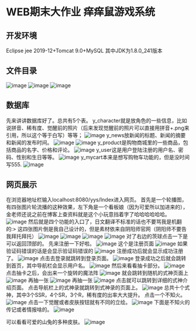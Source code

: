# WEB期末大作业 痒痒鼠游戏系统
## 开发环境
Eclipse jee 2019-12+Tomcat 9.0+MySQL
其中JDK为1.8.0_241版本
## 文件目录
![image](https://user-images.githubusercontent.com/64194267/111058254-3a37e780-84c8-11eb-9f7f-11965b49df67.png)
![image](https://user-images.githubusercontent.com/64194267/111058255-3e640500-84c8-11eb-9be7-769ce1d0f962.png)
![image](https://user-images.githubusercontent.com/64194267/111058258-41f78c00-84c8-11eb-98a5-a1751800a1f5.png)
## 数据库
先来讲讲数据库好了。总共有5个表。
y_character就是放角色的一些信息，比如说拼音、稀有度、觉醒前的照片（后来发现觉醒前的照片可以直接用拼音+.png来引用，所以这个等于白写）等等；
![image](https://user-images.githubusercontent.com/64194267/111058262-4e7be480-84c8-11eb-8a7e-c24fe6481456.png)
y_news放新闻的标题、新闻的摘要和新闻的发布时间。
![image](https://user-images.githubusercontent.com/64194267/111058265-5471c580-84c8-11eb-8764-9f20b8947086.png)
![image](https://user-images.githubusercontent.com/64194267/111058267-576cb600-84c8-11eb-9d1d-efc115e2ac18.png)
y_product是购物商城里的一些商品，包括商品的名字、价格和评论。
![image](https://user-images.githubusercontent.com/64194267/111058270-5dfb2d80-84c8-11eb-974d-e4afcf4a1314.png)
y_user这是用户登陆注册的用户名、密码、性别和生日等等。
![image](https://user-images.githubusercontent.com/64194267/111058272-63f10e80-84c8-11eb-9b1f-cc720a7794d2.png)
y_mycart本来是想写购物车功能的，但是没时间写555.
![image](https://user-images.githubusercontent.com/64194267/111058294-8d119f00-84c8-11eb-90a2-60493db32a01.png)
## 网页展示
在浏览器地址栏输入localhost:8080/yys/Index进入网页。
首先是一个轮播图，有四张图片轮流播的这种效果，左下角是一个看板娘（因为可爱所以加进来的），金老师还说之前在博客上查资料就是这个小玩意挡着字了哈哈哈哈哈哈。
![image](https://user-images.githubusercontent.com/64194267/111058298-a4e92300-84c8-11eb-9271-a9a5e56f5ab7.png)
然后就是四个功能的入口了，日文翻译不标准的话也不要骂我是机翻的:>
这四张图片倒是我自己设计的，但是素材依来自阴阳师官网（阴阳师不要告我拜托拜托）
![image](https://user-images.githubusercontent.com/64194267/111058304-b03c4e80-84c8-11eb-8594-d287326576b5.png)
![image](https://user-images.githubusercontent.com/64194267/111058308-b7fbf300-84c8-11eb-9c41-0491e689834b.png)
![image](https://user-images.githubusercontent.com/64194267/111058310-be8a6a80-84c8-11eb-8711-15782f7aaf60.png)
![image](https://user-images.githubusercontent.com/64194267/111058315-c5b17880-84c8-11eb-9381-624744f5f5f8.png)
对了右边的茨球点击一下是可以返回顶部的。
先来注册一下好啦。
![image](https://user-images.githubusercontent.com/64194267/111058325-cfd37700-84c8-11eb-86e7-b453df35d696.png)
这个是注册页面
![image](https://user-images.githubusercontent.com/64194267/111058346-f5608080-84c8-11eb-8d4c-638cfa4352f1.png)
如果验证码错误的话是会显示验证码错误的
![image](https://user-images.githubusercontent.com/64194267/111058349-fee9e880-84c8-11eb-8c1a-60bcfc856db8.png)
注册成功后就会显示成功注册了。
![image](https://user-images.githubusercontent.com/64194267/111058364-17f29980-84c9-11eb-80f3-b4ddc352ad1f.png)
点击去登录就跳转到登录页面。
![image](https://user-images.githubusercontent.com/64194267/111058368-20e36b00-84c9-11eb-8a79-4d05a1635615.png)
登录成功之后就会跳转到首页，其中导航栏会显示用户名。
![image](https://user-images.githubusercontent.com/64194267/111058373-29d43c80-84c9-11eb-8ed0-8cd9f56b5832.png)
然后来看看抽卡部分。
![image](https://user-images.githubusercontent.com/64194267/111058377-38baef00-84c9-11eb-83b4-d5d7c48e7416.png)
点击抽卡之后，会出来一个旋转的魔法阵
![image](https://user-images.githubusercontent.com/64194267/111058383-41132a00-84c9-11eb-962b-e627db0afaf9.png)
就会跳转到随机的式神页面上
![image](https://user-images.githubusercontent.com/64194267/111058386-4a03fb80-84c9-11eb-889e-457be684ed51.png)
再抽一张
![image](https://user-images.githubusercontent.com/64194267/111058405-73248c00-84c9-11eb-8a63-d38bb0050567.png)
再抽一张
![image](https://user-images.githubusercontent.com/64194267/111058408-7b7cc700-84c9-11eb-8a8c-04e81ce6dfcb.png)
点击就可以跳转到详细的式神介绍页面。
点击导航栏上的式神录就跳转到式神录的页面上。
![image](https://user-images.githubusercontent.com/64194267/111058411-82a3d500-84c9-11eb-89bb-d5f901a9b9e9.png)
总共十个式神，其中3个SSR，4个SR，3个R，稀有度的出率大大提升。
点击一个不知火。
![image](https://user-images.githubusercontent.com/64194267/111058414-89cae300-84c9-11eb-8882-3a49d256d1e6.png)
点击一下觉醒或者皮肤按钮就有不同的立绘。
![image](https://user-images.githubusercontent.com/64194267/111058424-92231e00-84c9-11eb-8255-60d8be0bcdd0.png)
下面是不知火的传记或者情报啥的。
![image](https://user-images.githubusercontent.com/64194267/111058440-a23afd80-84c9-11eb-89e2-21a8810d7db1.png)

可以看看可爱的山兔的多种皮肤。
![image](https://user-images.githubusercontent.com/64194267/111058432-994a2c00-84c9-11eb-9b47-539fe7ee7f21.png)

